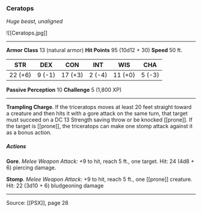 ### Ceratops
_Huge beast, unaligned_

![[Ceratops.jpg]]




---

**Armor Class** 13 (natural armor)
**Hit Points** 95 (10d12 + 30)
**Speed** 50 ft.

| STR     | DEX     | CON     | INT     | WIS     | CHA     |
|---------|---------|---------|---------|---------|---------|
| 22 (+6) | 9 (-1) | 17 (+3) | 2 (-4) | 11 (+0) | 5 (-3) |

**Passive Perception** 10
**Challenge** 5 (1,800 XP)

---

**Trampling Charge**. If the triceratops moves at least 20 feet straight toward a creature and then hits it with a gore attack on the same turn, that target must succeed on a DC 13 Strength saving throw or be knocked [[prone]]. If the target is [[prone]], the triceratops can make one stomp attack against it as a bonus action.

##### Actions
**Gore**. _Melee Weapon Attack:_ +9 to hit, reach 5 ft., one target. Hit: 24 (4d8 + 6) piercing damage.

**Stomp**. _Melee Weapon Attack:_ +9 to hit, reach 5 ft., one [[prone]] creature. Hit: 22 (3d10 + 6) bludgeoning damage


---

Source: [[PSX]], page 28
